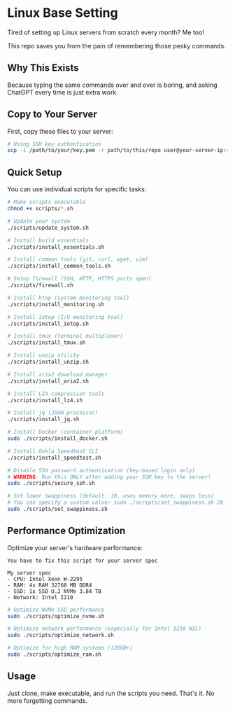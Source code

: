 # Linux Base Setting

Tired of setting up Linux servers from scratch every month? Me too! 

This repo saves you from the pain of remembering those pesky commands.

## Why This Exists

Because typing the same commands over and over is boring, and asking ChatGPT every time is just extra work.

## Copy to Your Server

First, copy these files to your server:

```bash
# Using SSH key authentication
scp -i /path/to/your/key.pem -r path/to/this/repo user@your-server-ip:~/
```

## Quick Setup

You can use individual scripts for specific tasks:

```bash
# Make scripts executable
chmod +x scripts/*.sh

# Update your system
./scripts/update_system.sh

# Install build essentials
./scripts/install_essentials.sh

# Install common tools (git, curl, wget, vim)
./scripts/install_common_tools.sh

# Setup firewall (SSH, HTTP, HTTPS ports open)
./scripts/firewall.sh

# Install htop (system monitoring tool)
./scripts/install_monitoring.sh

# Install iotop (I/O monitoring tool)
./scripts/install_iotop.sh

# Install tmux (terminal multiplexer)
./scripts/install_tmux.sh

# Install unzip utility
./scripts/install_unzip.sh

# Install aria2 download manager
./scripts/install_aria2.sh

# Install LZ4 compression tools
./scripts/install_lz4.sh

# Install jq (JSON processor)
./scripts/install_jq.sh

# Install Docker (container platform)
sudo ./scripts/install_docker.sh

# Install Ookla Speedtest CLI
./scripts/install_speedtest.sh

# Disable SSH password authentication (key-based login only)
# WARNING: Run this ONLY after adding your SSH key to the server!
sudo ./scripts/secure_ssh.sh

# Set lower swappiness (default: 10, uses memory more, swaps less)
# You can specify a custom value: sudo ./scripts/set_swappiness.sh 20
sudo ./scripts/set_swappiness.sh
```

## Performance Optimization

Optimize your server's hardware performance:
```
You have to fix this script for your server spec

My server spec
- CPU: Intel Xeon W-2295
- RAM: 4x RAM 32768 MB DDR4
- SSD: 1x SSD U.2 NVMe 3.84 TB
- Network: Intel I210
```
```bash
# Optimize NVMe SSD performance
sudo ./scripts/optimize_nvme.sh

# Optimize network performance (especially for Intel I210 NIC)
sudo ./scripts/optimize_network.sh

# Optimize for high RAM systems (128GB+)
sudo ./scripts/optimize_ram.sh
```

## Usage

Just clone, make executable, and run the scripts you need. That's it. No more forgetting commands.
